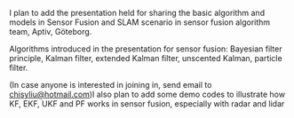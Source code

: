 I plan to add the presentation held for sharing the basic algorithm and models in Sensor Fusion and SLAM scenario in sensor fusion algorithm team, Aptiv, Göteborg. 

Algorithms introduced in the presentation for sensor fusion: Bayesian filter principle, Kalman filter, extended Kalman filter, unscented Kalman, particle filter.

(In case anyone is interested in joining in, send email to chisyliu@hotmail.com)I also plan to add some demo codes to illustrate how KF, EKF, UKF and PF works in sensor fusion, especially with radar and lidar
